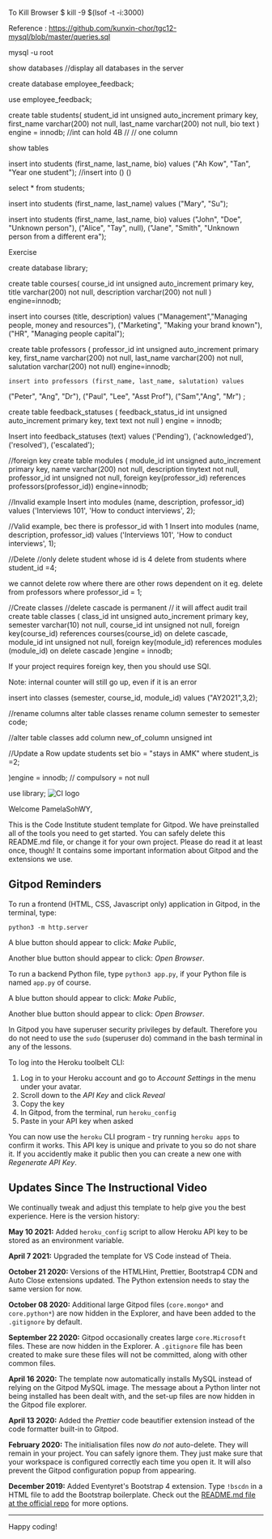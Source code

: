To Kill Browser
$ kill -9 $(lsof -t -i:3000)


Reference : https://github.com/kunxin-chor/tgc12-mysql/blob/master/queries.sql

mysql -u root 

show databases //display all databases in the server

create database employee_feedback;

use employee_feedback;

create table students(
student_id int unsigned auto_increment primary key,
first_name varchar(200) not null,
last_name varchar(200) not null,
bio text
) engine = innodb;
//int can hold 4B 
// <name ofcolumn> <data type> <autoincrease by one> <primary key>
// one column

show tables

insert into students (first_name, last_name, bio) 
values ("Ah Kow", "Tan", "Year one student");
//insert into <table name>(<columns>) (<values>)

select * from students;

insert into students (first_name, last_name) values ("Mary", "Su");

insert into students (first_name, last_name, bio) values 
    ("John", "Doe", "Unknown person"),
    ("Alice", "Tay", null),
    ("Jane", "Smith", "Unknown person from a different era");

Exercise

create database library;

create table courses(
    course_id int unsigned auto_increment primary key, 
    title varchar(200) not null,
    description varchar(200) not null
) engine=innodb;

insert into courses (title, description) values
("Management","Managing people, money and resources"),
("Marketing", "Making your brand known"),
("HR", "Managing people capital"); 


create table professors (
    professor_id int unsigned auto_increment primary key,
    first_name varchar(200) not null,
    last_name varchar(200) not null,
    salutation varchar(200) not null) engine=innodb;

    insert into professors (first_name, last_name, salutation) values
("Peter", "Ang", "Dr"),
("Paul", "Lee", "Asst Prof"),
("Sam","Ang", "Mr")
;

create table feedback_statuses (
    feedback_status_id int unsigned auto_increment primary key, 
    text text not null
) engine = innodb;

Insert into feedback_statuses (text)
values ('Pending'),
('acknowledged'),
('resolved'),
('escalated');

//foreign key 
create table modules (
  module_id int unsigned auto_increment primary key,
  name varchar(200) not null,
  description tinytext not null,
  professor_id int unsigned not null, 
  foreign key(professor_id) references professors(professor_id)) engine=innodb;


//Invalid example
Insert into modules (name, description, professor_id) values
('Interviews 101', 'How to conduct interviews', 2);

//Valid example, bec there is professor_id with 1
Insert into modules (name, description, professor_id) values
('Interviews 101', 'How to conduct interviews', 1);

//Delete 
//only delete student whose id is 4
delete from students where student_id =4;

we cannot delete row where there are other rows dependent on it
eg. delete from professors where professor_id = 1;

//Create classes 
//delete cascade is permanent // it will affect audit trail 
create table classes (
    class_id int unsigned auto_increment primary key, 
    semester varchar(10) not null, 
    course_id int unsigned not null, 
    foreign key(course_id) references courses(course_id) on delete cascade, 
    module_id int unsigned not null, 
    foreign key(module_id) references modules (module_id) on delete cascade
)engine = innodb;


If your project requires foreign key, then you should use SQl. 

Note: internal counter will still go up, even if it is an error 

insert into classes (semester, course_id, module_id) values ("AY2021",3,2);

//rename columns 
alter table classes rename column semester to semester code;

//alter table classes add column new_of_column unsigned int

//Update a Row
update students set bio = "stays in AMK" where student_is =2;






)engine = innodb;
// compulsory = not null

use library;
![CI logo](https://codeinstitute.s3.amazonaws.com/fullstack/ci_logo_small.png)

Welcome PamelaSohWY,

This is the Code Institute student template for Gitpod. We have preinstalled all of the tools you need to get started. You can safely delete this README.md file, or change it for your own project. Please do read it at least once, though! It contains some important information about Gitpod and the extensions we use.

## Gitpod Reminders

To run a frontend (HTML, CSS, Javascript only) application in Gitpod, in the terminal, type:

`python3 -m http.server`

A blue button should appear to click: _Make Public_,

Another blue button should appear to click: _Open Browser_.

To run a backend Python file, type `python3 app.py`, if your Python file is named `app.py` of course.

A blue button should appear to click: _Make Public_,

Another blue button should appear to click: _Open Browser_.

In Gitpod you have superuser security privileges by default. Therefore you do not need to use the `sudo` (superuser do) command in the bash terminal in any of the lessons.

To log into the Heroku toolbelt CLI:

1. Log in to your Heroku account and go to *Account Settings* in the menu under your avatar.
2. Scroll down to the *API Key* and click *Reveal*
3. Copy the key
4. In Gitpod, from the terminal, run `heroku_config`
5. Paste in your API key when asked

You can now use the `heroku` CLI program - try running `heroku apps` to confirm it works. This API key is unique and private to you so do not share it. If you accidently make it public then you can create a new one with _Regenerate API Key_.

## Updates Since The Instructional Video

We continually tweak and adjust this template to help give you the best experience. Here is the version history:

**May 10 2021:** Added `heroku_config` script to allow Heroku API key to be stored as an environment variable.

**April 7 2021:** Upgraded the template for VS Code instead of Theia.

**October 21 2020:** Versions of the HTMLHint, Prettier, Bootstrap4 CDN and Auto Close extensions updated. The Python extension needs to stay the same version for now.

**October 08 2020:** Additional large Gitpod files (`core.mongo*` and `core.python*`) are now hidden in the Explorer, and have been added to the `.gitignore` by default.

**September 22 2020:** Gitpod occasionally creates large `core.Microsoft` files. These are now hidden in the Explorer. A `.gitignore` file has been created to make sure these files will not be committed, along with other common files.

**April 16 2020:** The template now automatically installs MySQL instead of relying on the Gitpod MySQL image. The message about a Python linter not being installed has been dealt with, and the set-up files are now hidden in the Gitpod file explorer.

**April 13 2020:** Added the _Prettier_ code beautifier extension instead of the code formatter built-in to Gitpod.

**February 2020:** The initialisation files now _do not_ auto-delete. They will remain in your project. You can safely ignore them. They just make sure that your workspace is configured correctly each time you open it. It will also prevent the Gitpod configuration popup from appearing.

**December 2019:** Added Eventyret's Bootstrap 4 extension. Type `!bscdn` in a HTML file to add the Bootstrap boilerplate. Check out the <a href="https://github.com/Eventyret/vscode-bcdn" target="_blank">README.md file at the official repo</a> for more options.

---

Happy coding!
